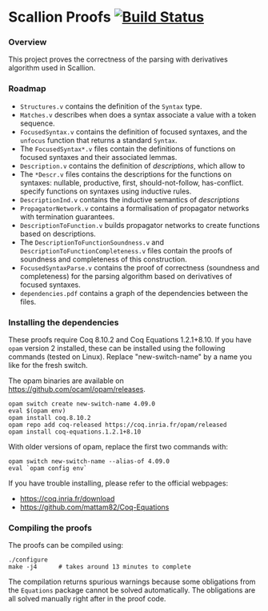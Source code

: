 # Scallion Proofs [![Build Status][larabot-img]][larabot-ref]

### Overview

This project proves the correctness of the parsing with derivatives
algorithm used in Scallion.

### Roadmap

* `Structures.v` contains the definition of the `Syntax` type.
* `Matches.v` describes when does a syntax associate a value with a token sequence.
* `FocusedSyntax.v` contains the definition of focused syntaxes, and the `unfocus` function that returns a standard `Syntax`.
* The `FocusedSyntax*.v` files contain the definitions of functions on
  focused syntaxes and their associated lemmas.
* `Description.v` contains the definition of *descriptions*, which allow to
* The `*Descr.v` files contains the descriptions for the functions on syntaxes: nullable, productive, first, should-not-follow, has-conflict.
  specify functions on syntaxes using inductive rules.
* `DescriptionInd.v` contains the inductive semantics of *descriptions*
* `PropagatorNetwork.v` contains a formalisation of propagator networks with
  termination guarantees.
* `DescriptionToFunction.v` builds propagator networks to create functions
  based on descriptions.
* The `DescriptionToFunctionSoundness.v` and `DescriptionToFunctionCompleteness.v` files contain the proofs of soundness
  and completeness of this construction.
* `FocusedSyntaxParse.v` contains the proof of correctness (soundness and
  completeness) for the parsing algorithm based on derivatives of focused syntaxes.
* `dependencies.pdf` contains a graph of the dependencies between the files.


### Installing the dependencies

These proofs require Coq 8.10.2 and Coq Equations 1.2.1+8.10. If you have `opam`
version 2 installed, these can be installed using the following commands (tested
on Linux). Replace "new-switch-name" by a name you like for the fresh switch.

The opam binaries are available on https://github.com/ocaml/opam/releases.

```
opam switch create new-switch-name 4.09.0
eval $(opam env)
opam install coq.8.10.2
opam repo add coq-released https://coq.inria.fr/opam/released
opam install coq-equations.1.2.1+8.10
```

With older versions of opam, replace the first two commands with:

```
opam switch new-switch-name --alias-of 4.09.0
eval `opam config env`
```


If you have trouble installing, please refer to the official webpages:
* https://coq.inria.fr/download
* https://github.com/mattam82/Coq-Equations


### Compiling the proofs

The proofs can be compiled using:

```
./configure
make -j4      # takes around 13 minutes to complete
```

The compilation returns spurious warnings because some obligations from the
`Equations` package cannot be solved automatically. The obligations are all
solved manually right after in the proof code.

[larabot-img]: http://laraquad4.epfl.ch:9000/epfl-lara/scallion-proofs/status/master
[larabot-ref]: http://laraquad4.epfl.ch:9000/epfl-lara/scallion-proofs/builds
